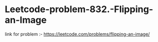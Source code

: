 # Leetcode-problem-832.-Flipping-an-Image
link for problem :- https://leetcode.com/problems/flipping-an-image/
